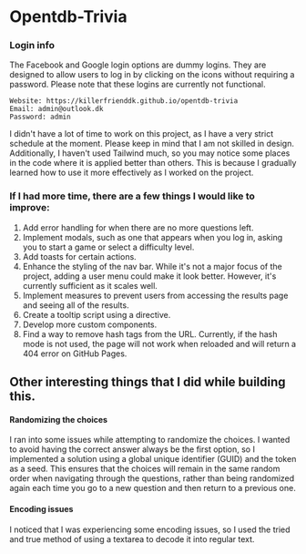 # Opentdb-Trivia


### Login info
The Facebook and Google login options are dummy logins. They are designed to allow users to log in by clicking on the icons without requiring a password. Please note that these logins are currently not functional.
```
Website: https://killerfrienddk.github.io/opentdb-trivia
Email: admin@outlook.dk
Password: admin
```

I didn't have a lot of time to work on this project, as I have a very strict schedule at the moment. Please keep in mind that I am not skilled in design. Additionally, I haven't used Tailwind much, so you may notice some places in the code where it is applied better than others. This is because I gradually learned how to use it more effectively as I worked on the project.

### If I had more time, there are a few things I would like to improve:

1. Add error handling for when there are no more questions left.
2. Implement modals, such as one that appears when you log in, asking you to start a game or select a difficulty level.
3. Add toasts for certain actions.
4. Enhance the styling of the nav bar. While it's not a major focus of the project, adding a user menu could make it look better. However, it's currently sufficient as it scales well.
5. Implement measures to prevent users from accessing the results page and seeing all of the results.
6. Create a tooltip script using a directive.
7. Develop more custom components.
9. Find a way to remove hash tags from the URL. Currently, if the hash mode is not used, the page will not work when reloaded and will return a 404 error on GitHub Pages.

## Other interesting things that I did while building this.
#### Randomizing the choices
I ran into some issues while attempting to randomize the choices. I wanted to avoid having the correct answer always be the first option, so I implemented a solution using a global unique identifier (GUID) and the token as a seed. This ensures that the choices will remain in the same random order when navigating through the questions, rather than being randomized again each time you go to a new question and then return to a previous one.

#### Encoding issues
I noticed that I was experiencing some encoding issues, so I used the tried and true method of using a textarea to decode it into regular text.
